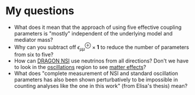 # My questions

- What does it mean that the approach of using five effective coupling parameters is "mostly" independent of the underlying model and mediator mass?
- Why can you subtract off $\epsilon_{\mu\mu}^\oplus \times \mathbf{1}$ to reduce the number of parameters from six to five?
- How can [DRAGON NSI](dragon-nsi.md) use neutrinos from all directions? Don't we have to look in the [oscillations](oscillation.md) region to see [matter effects](matter-effects.md)?
- What does "complete measurement of NSI and standard oscillation parameters has also been shown perturbatively to be impossible in counting analyses like the one in this work" (from Elisa's thesis) mean?
